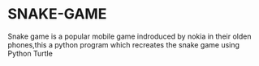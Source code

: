 # SNAKE-GAME
Snake game is a popular mobile game indroduced by nokia in their olden phones,this a python program which recreates the snake game using Python Turtle
